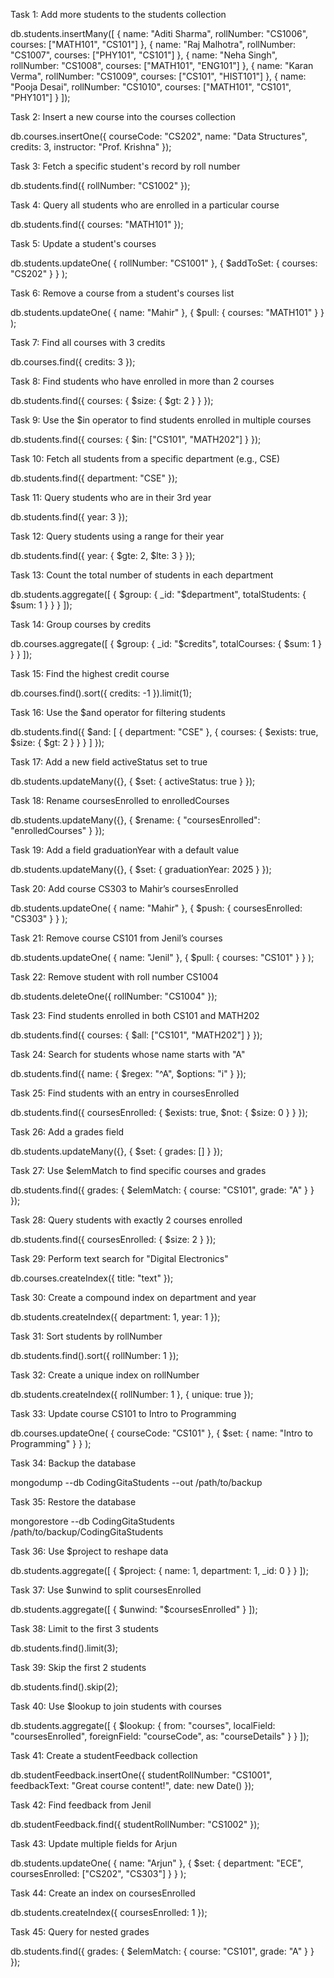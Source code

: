 Task 1: Add more students to the students collection

db.students.insertMany([
  { name: "Aditi Sharma", rollNumber: "CS1006", courses: ["MATH101", "CS101"] },
  { name: "Raj Malhotra", rollNumber: "CS1007", courses: ["PHY101", "CS101"] },
  { name: "Neha Singh", rollNumber: "CS1008", courses: ["MATH101", "ENG101"] },
  { name: "Karan Verma", rollNumber: "CS1009", courses: ["CS101", "HIST101"] },
  { name: "Pooja Desai", rollNumber: "CS1010", courses: ["MATH101", "CS101", "PHY101"] }
]);

Task 2: Insert a new course into the courses collection

db.courses.insertOne({
  courseCode: "CS202",
  name: "Data Structures",
  credits: 3,
  instructor: "Prof. Krishna"
});

Task 3: Fetch a specific student's record by roll number

db.students.find({ rollNumber: "CS1002" });

Task 4: Query all students who are enrolled in a particular course

db.students.find({ courses: "MATH101" });

Task 5: Update a student's courses

db.students.updateOne(
  { rollNumber: "CS1001" },
  { $addToSet: { courses: "CS202" } }
);

Task 6: Remove a course from a student's courses list

db.students.updateOne(
  { name: "Mahir" },
  { $pull: { courses: "MATH101" } }
);

Task 7: Find all courses with 3 credits

db.courses.find({ credits: 3 });

Task 8: Find students who have enrolled in more than 2 courses

db.students.find({ courses: { $size: { $gt: 2 } } });

Task 9: Use the $in operator to find students enrolled in multiple courses

db.students.find({ courses: { $in: ["CS101", "MATH202"] } });

Task 10: Fetch all students from a specific department (e.g., CSE)

db.students.find({ department: "CSE" });

Task 11: Query students who are in their 3rd year

db.students.find({ year: 3 });

Task 12: Query students using a range for their year

db.students.find({ year: { $gte: 2, $lte: 3 } });

Task 13: Count the total number of students in each department

db.students.aggregate([
  { $group: { _id: "$department", totalStudents: { $sum: 1 } } }
]);

Task 14: Group courses by credits

db.courses.aggregate([
  { $group: { _id: "$credits", totalCourses: { $sum: 1 } } }
]);

Task 15: Find the highest credit course

db.courses.find().sort({ credits: -1 }).limit(1);

Task 16: Use the $and operator for filtering students

db.students.find({
  $and: [
    { department: "CSE" },
    { courses: { $exists: true, $size: { $gt: 2 } } }
  ]
});

Task 17: Add a new field activeStatus set to true

db.students.updateMany({}, { $set: { activeStatus: true } });

Task 18: Rename coursesEnrolled to enrolledCourses

db.students.updateMany({}, { $rename: { "coursesEnrolled": "enrolledCourses" } });

Task 19: Add a field graduationYear with a default value

db.students.updateMany({}, { $set: { graduationYear: 2025 } });

Task 20: Add course CS303 to Mahir’s coursesEnrolled

db.students.updateOne(
  { name: "Mahir" },
  { $push: { coursesEnrolled: "CS303" } }
);

Task 21: Remove course CS101 from Jenil’s courses

db.students.updateOne(
  { name: "Jenil" },
  { $pull: { courses: "CS101" } }
);

Task 22: Remove student with roll number CS1004

db.students.deleteOne({ rollNumber: "CS1004" });

Task 23: Find students enrolled in both CS101 and MATH202

db.students.find({ courses: { $all: ["CS101", "MATH202"] } });

Task 24: Search for students whose name starts with "A"

db.students.find({ name: { $regex: "^A", $options: "i" } });

Task 25: Find students with an entry in coursesEnrolled

db.students.find({ coursesEnrolled: { $exists: true, $not: { $size: 0 } } });

Task 26: Add a grades field

db.students.updateMany({}, { $set: { grades: [] } });

Task 27: Use $elemMatch to find specific courses and grades

db.students.find({
  grades: { $elemMatch: { course: "CS101", grade: "A" } }
});

Task 28: Query students with exactly 2 courses enrolled

db.students.find({ coursesEnrolled: { $size: 2 } });

Task 29: Perform text search for "Digital Electronics"

db.courses.createIndex({ title: "text" });

Task 30: Create a compound index on department and year

db.students.createIndex({ department: 1, year: 1 });

Task 31: Sort students by rollNumber

db.students.find().sort({ rollNumber: 1 });

Task 32: Create a unique index on rollNumber

db.students.createIndex({ rollNumber: 1 }, { unique: true });

Task 33: Update course CS101 to Intro to Programming

db.courses.updateOne(
  { courseCode: "CS101" },
  { $set: { name: "Intro to Programming" } }
);

Task 34: Backup the database

mongodump --db CodingGitaStudents --out /path/to/backup

Task 35: Restore the database

mongorestore --db CodingGitaStudents /path/to/backup/CodingGitaStudents

Task 36: Use $project to reshape data

db.students.aggregate([
  { $project: { name: 1, department: 1, _id: 0 } }
]);

Task 37: Use $unwind to split coursesEnrolled

db.students.aggregate([
  { $unwind: "$coursesEnrolled" }
]);

Task 38: Limit to the first 3 students

db.students.find().limit(3);

Task 39: Skip the first 2 students

db.students.find().skip(2);

Task 40: Use $lookup to join students with courses

db.students.aggregate([
  {
    $lookup: {
      from: "courses",
      localField: "coursesEnrolled",
      foreignField: "courseCode",
      as: "courseDetails"
    }
  }
]);

Task 41: Create a studentFeedback collection

db.studentFeedback.insertOne({
  studentRollNumber: "CS1001",
  feedbackText: "Great course content!",
  date: new Date()
});

Task 42: Find feedback from Jenil

db.studentFeedback.find({ studentRollNumber: "CS1002" });

Task 43: Update multiple fields for Arjun

db.students.updateOne(
  { name: "Arjun" },
  { $set: { department: "ECE", coursesEnrolled: ["CS202", "CS303"] } }
);

Task 44: Create an index on coursesEnrolled

db.students.createIndex({ coursesEnrolled: 1 });

Task 45: Query for nested grades

db.students.find({
  grades: { $elemMatch: { course: "CS101", grade: "A" } }
});

